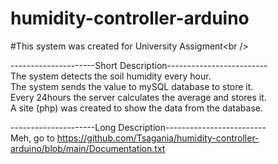 # humidity-controller-arduino
#This system was created for University Assigment&lt;br /> 

---------------------Short Description-------------------------<br />
The system detects the soil humidity every hour. <br />
The system sends the value to mySQL database to store it. <br />
Every 24hours the server calculates the average and stores it. <br />
A site (php) was created to show the data from the database.<br />


---------------------Long Description-------------------------<br />
Meh, go to https://github.com/Tsagania/humidity-controller-arduino/blob/main/Documentation.txt<br />
